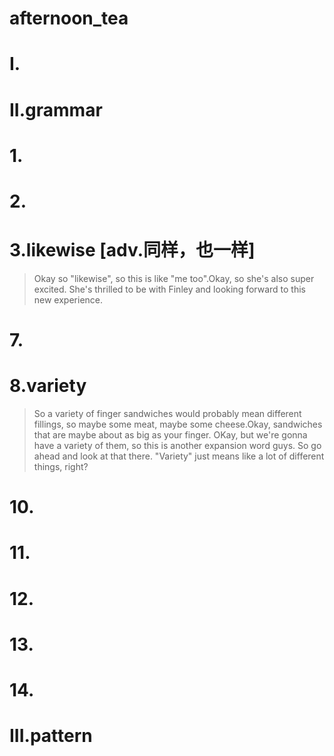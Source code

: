 # afternoon_tea
# I.

# II.grammar
# 1.

# 2.

# 3.likewise [adv.同样，也一样]
> Okay so "likewise", so this is like "me too".Okay, so she's also super excited. She's thrilled to be with Finley and looking forward to this new experience.







# 7.

# 8.variety 
> So a variety of finger sandwiches would probably mean different fillings, so maybe some meat, maybe some cheese.Okay, sandwiches that are maybe about as big as your finger. OKay, but we're gonna have a variety of them, so this is another expansion word guys. So go ahead and look at that there. "Variety" just means like a lot of different things, right?



# 10.

# 11.

# 12.

# 13.

# 14.

# III.pattern






 

